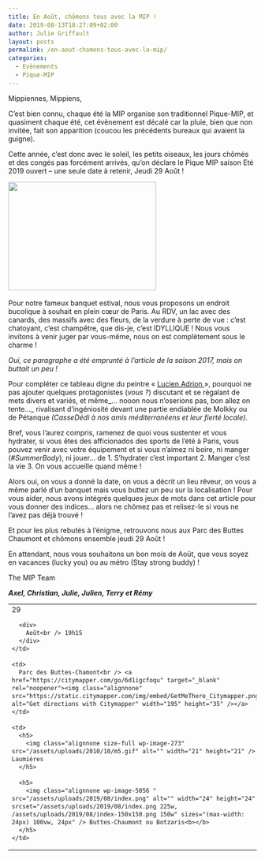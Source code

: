 ```yaml
---
title: En Août, chômons tous avec la MIP !
date: 2019-08-13T18:27:09+02:00
author: Julie Griffault
layout: posts
permalink: /en-aout-chomons-tous-avec-la-mip/
categories:
  - Evènements
  - Pique-MIP
---
```

Mippiennes, Mippiens,

C’est bien connu, chaque été la MIP organise son traditionnel Pique-MIP, et quasiment chaque été, cet évènement est décalé car la pluie, bien que non invitée, fait son apparition (coucou les précédents bureaux qui avaient la guigne).

Cette année, c’est donc avec le soleil, les petits oiseaux, les jours chômés et des congés pas forcément arrivés, qu’on déclare le Pique MIP saison Eté 2019 ouvert – une seule date à retenir, Jeudi 29 Août !

<img class="size-medium wp-image-5064 aligncenter" src="/assets/uploads/2019/08/Déjeuners-sur-lHerbe-Relais-Châteaux-©D.corbasson-HD-300x220.jpg" alt="" width="300" height="220" srcset="/assets/uploads/2019/08/Déjeuners-sur-lHerbe-Relais-Châteaux-©D.corbasson-HD-300x220.jpg 300w, /assets/uploads/2019/08/Déjeuners-sur-lHerbe-Relais-Châteaux-©D.corbasson-HD-768x564.jpg 768w, /assets/uploads/2019/08/Déjeuners-sur-lHerbe-Relais-Châteaux-©D.corbasson-HD-1024x752.jpg 1024w, /assets/uploads/2019/08/Déjeuners-sur-lHerbe-Relais-Châteaux-©D.corbasson-HD-700x514.jpg 700w, /assets/uploads/2019/08/Déjeuners-sur-lHerbe-Relais-Châteaux-©D.corbasson-HD.jpg 1772w" sizes="(max-width: 300px) 100vw, 300px" /> 

Pour notre fameux banquet estival, nous vous proposons un endroit bucolique à souhait en plein cœur de Paris. Au RDV, un lac avec des canards, des massifs avec des fleurs, de la verdure à perte de vue : c’est chatoyant, c’est champêtre, que dis-je, c&#8217;est IDYLLIQUE ! Nous vous invitons à venir juger par vous-même, nous on est complètement sous le charme !

_Oui, ce paragraphe a été emprunté à l’article de la saison 2017, mais on buttait un peu !_

Pour compléter ce tableau digne du peintre « [Lucien Adrion ](https://www.anticstore.com/parc-buttes-chaumont-par-lucien-adrion-1889-1953-56739P)», pourquoi ne pas ajouter quelques protagonistes (_vous ?_) discutant et se régalant de mets divers et variés, et même_… nooon nous n’oserions pas, bon allez on tente…_ rivalisant d’ingéniosité devant une partie endiablée de Molkky ou de Pétanque _(CasseDédi à nos amis méditerranéens et leur fierté locale)_.

Bref, vous l’aurez compris, ramenez de quoi vous sustenter et vous hydrater, si vous êtes des afficionados des sports de l’été à Paris, vous pouvez venir avec votre équipement et si vous n’aimez ni boire, ni manger (_#SummerBody_), ni jouer… de 1. S’hydrater c’est important 2. Manger c’est la vie 3. On vous accueille quand même !

Alors oui, on vous a donné la date, on vous a décrit un lieu rêveur, on vous a même parlé d’un banquet mais vous buttez un peu sur la localisation ! Pour vous aider, nous avons intégrés quelques jeux de mots dans cet article pour vous donner des indices… alors ne chômez pas et relisez-le si vous ne l’avez pas déjà trouvé !

Et pour les plus rebutés à l&#8217;énigme, retrouvons nous aux Parc des Buttes Chaumont et chômons ensemble jeudi 29 Août !

En attendant, nous vous souhaitons un bon mois de Août, que vous soyez en vacances (lucky you) ou au métro (Stay strong buddy) !

The MIP Team

**_Axel, Christian, Julie, Julien, Terry et Rémy_**

<table width="659">
  <tr>
    <td>
      <div>
        29
      </div>
      
      <div>
        Août<br /> 19h15
      </div>
    </td>
    
    <td>
      Parc des Buttes-Chamont<br /> <a href="https://citymapper.com/go/6d1igcfoqu" target="_blank" rel="noopener"><img class="alignnone" src="https://static.citymapper.com/img/embed/GetMeThere_Citymapper.png" alt="Get directions with Citymapper" width="195" height="35" /></a>
    </td>
    
    <td>
      <h5>
        <img class="alignnone size-full wp-image-273" src="/assets/uploads/2010/10/m5.gif" alt="" width="21" height="21" /> Laumières
      </h5>
      
      <h5>
        <img class="alignnone wp-image-5056 " src="/assets/uploads/2019/08/index.png" alt="" width="24" height="24" srcset="/assets/uploads/2019/08/index.png 225w, /assets/uploads/2019/08/index-150x150.png 150w" sizes="(max-width: 24px) 100vw, 24px" /> Buttes-Chaumont ou Botzaris<b></b>
      </h5>
    </td>
  </tr>
</table>
